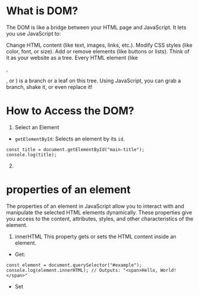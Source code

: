# What is DOM?

The DOM is like a bridge between your HTML page and JavaScript. It lets you use JavaScript to:

Change HTML content (like text, images, links, etc.).
Modify CSS styles (like color, font, or size).
Add or remove elements (like buttons or lists).
Think of it as your website as a tree. Every HTML element (like <div>, <p>, or <img>) is a branch or a leaf on this tree. Using JavaScript, you can grab a branch, shake it, or even replace it!

# How to Access the DOM?

1. Select an Element

- `getElementById`: Selects an element by its `id`.

```
const title = document.getElementById("main-title");
console.log(title);
```

2.

# properties of an element

The properties of an element in JavaScript allow you to interact with and manipulate the selected HTML elements dynamically. These properties give you access to the content, attributes, styles, and other characteristics of the element.

1. innerHTML
   This property gets or sets the HTML content inside an element.

- Get:

```
const element = document.querySelector("#example");
console.log(element.innerHTML); // Outputs: "<span>Hello, World!</span>"
```

- Set

